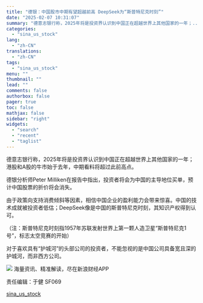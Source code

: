 ```yaml
---
title: "德银：中国股市中期有望超越前高 DeepSeek为“斯普特尼克时刻”"
date: "2025-02-07 10:31:07"
summary: "德意志银行称，2025年将是投资界认识到中国正在超越世界上其他国家的一年；..."
categories:
  - "sina_us_stock"
lang:
  - "zh-CN"
translations:
  - "zh-CN"
tags:
  - "sina_us_stock"
menu: ""
thumbnail: ""
lead: ""
comments: false
authorbox: false
pager: true
toc: false
mathjax: false
sidebar: "right"
widgets:
  - "search"
  - "recent"
  - "taglist"
---
```


德意志银行称，2025年将是投资界认识到中国正在超越世界上其他国家的一年；港股和A股的牛市始于去年，中期看料将超过此前高点。

德银分析师Peter Milliken在报告中指出，投资者将会为中国的主导地位买单，预计中国股票的折价将会消失。

由于政策向支持消费倾斜等因素，相信中国企业的盈利能力会带来惊喜。中国的技术成就被投资者低估；DeepSeek像是中国的斯普特尼克时刻，其知识产权得到认可。

（注：斯普特尼克时刻指1957年苏联发射世界上第一颗人造卫星“斯普特尼克1号”，标志太空竞赛的开始）

对于喜欢具有“护城河”的头部公司的投资者，不能忽视的是中国公司具备宽且深的护城河，而非西方公司。












![](//n.sinaimg.cn/finance/cece9e13/20240627/655959900_20240627.png)
海量资讯、精准解读，尽在新浪财经APP



责任编辑：于健 SF069

[sina_us_stock](https://finance.sina.com.cn/stock/usstock/c/2025-02-07/doc-ineirmwe0750719.shtml)
